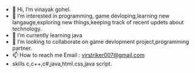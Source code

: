 - 👋 Hi, I’m vinayak gohel.
- 👀 I’m interested in programming, game devloping,learning new langauge,exploring new things,keeping track of recent updets about technology.
- 🌱 I’m currently learning java
- 💞️ I’m looking to collaborate on game devlopment project,programming partner.
- 📫 How to reach me Email : virstriker007@gmail.com
- skills c,c++,c#,java,html.css,java script.

<!---
Virstriker/Virstriker is a ✨ special ✨ repository because its `README.md` (this file) appears on your GitHub profile.
You can click the Preview link to take a look at your changes.
--->
